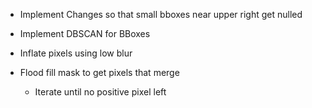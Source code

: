 * Implement Changes so that small bboxes near upper right get nulled
* Implement DBSCAN for BBoxes


* Inflate pixels using low blur
* Flood fill mask to get pixels that merge
    * Iterate until no positive pixel left